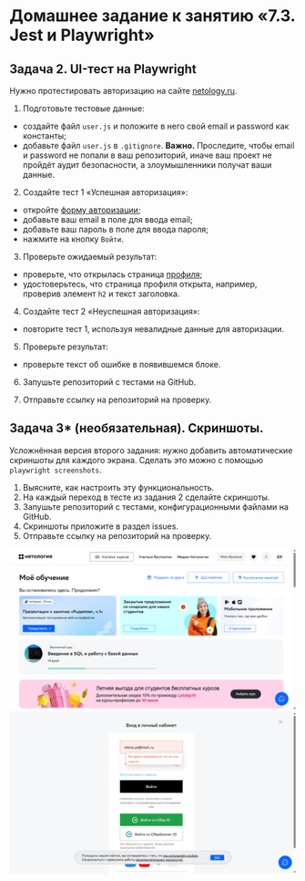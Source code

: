 # Домашнее задание к занятию «7.3. Jest и Playwright»

## Задача 2. UI-тест на Playwright

Нужно протестировать авторизацию на сайте [netology.ru](https://netology.ru/).

1. Подготовьте тестовые данные:

- создайте файл `user.js` и положите в него свой email и password как константы;
- добавьте файл `user.js` в `.gitignore`. 
**Важно.** Проследите, чтобы email и password не попали в ваш репозиторий, иначе ваш проект не пройдёт аудит безопасности, а злоумышленники получат ваши данные.

2. Создайте тест 1 «Успешная авторизация»:

- откройте [форму авторизации](https://netology.ru/?modal=sign_in);
- добавьте ваш email в поле для ввода email;
- добавьте ваш пароль в поле для ввода пароля;
- нажмите на кнопку `Войти`.

3. Проверьте ожидаемый результат:

- проверьте, что открылась страница [профиля](https://netology.ru/profile);
- удостоверьтесь, что страница профиля открыта, например, проверив элемент `h2` и текст заголовка.

4. Создайте тест 2 «Неуспешная авторизация»:

- повторите тест 1, используя невалидные данные для авторизации.

5. Проверьте результат:

- проверьте текст об ошибке в появившемся блоке.

6. Запушьте репозиторий с тестами на GitHub.

7. Отправьте ссылку на репозиторий на проверку.

## Задача 3* (необязательная). Скриншоты.

Усложнённая версия второго задания: нужно добавить автоматические скриншоты для каждого экрана. Сделать это можно с помощью `playwright screenshots`. 

1. Выясните, как настроить эту функциональность.
2. На каждый переход в тесте из задания 2 сделайте скриншоты.
3. Запушьте репозиторий с тестами, конфигурационными файлами на GitHub.
4. Скриншоты приложите в раздел issues.
5. Отправьте ссылку на репозиторий на проверку.

![screenshot-profile-page.png](../img/screenshot-profile-page.png)
![screenshot-denied-auth.png](../img/screenshot-denied-auth.png)